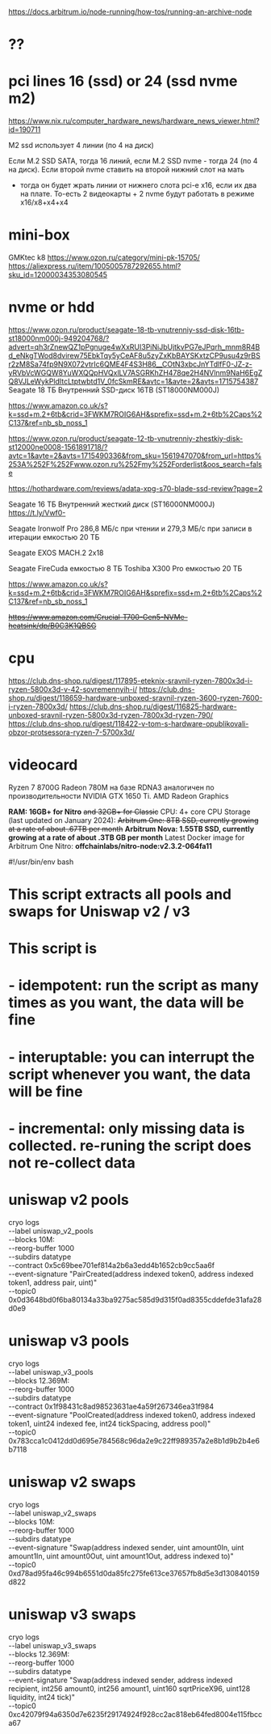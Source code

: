 https://docs.arbitrum.io/node-running/how-tos/running-an-archive-node

# ??
# pci lines 16 (ssd) or 24 (ssd nvme m2)
https://www.nix.ru/computer_hardware_news/hardware_news_viewer.html?id=190711

M2 ssd использует 4 линии (по 4 на диск)

Если М.2 SSD SATA, тогда 16 линий, если М.2 SSD nvme - тогда 24 (по 4 на диск). 
Если второй nvme ставить на второй нижний слот на мать 
- тогда он будет жрать линии от нижнего слота pci-e x16, если их два на плате. 
То-есть 2 видеокарты + 2 nvme будут работать в режиме x16/x8+x4+x4

# mini-box
GMKtec k8
https://www.ozon.ru/category/mini-pk-15705/
https://aliexpress.ru/item/1005005787292655.html?sku_id=12000034353080545

# nvme or hdd
https://www.ozon.ru/product/seagate-18-tb-vnutrenniy-ssd-disk-16tb-st18000nm000j-949204768/?advert=qh3rZnewQZ1pPgnuge4wXxRUI3PiNiJbUjtkvPG7eJPqrh_mnm8R4Bd_eNkgTWod8dvirew75EbkTqy5yCeAF8u5zyZxKbBAYSKxtzCP9usu4z9rBSr2zM8Sa74fp9N9X072vtrIc6QME4F4S3H86__COtN3xbcJnYTdlfF0-JZ-z-yRVbVcWGQW8YuWXQQpHVQxlLV7ASGRKhZH478qe2H4NVlnm9NaH6EgZQ8VJLeWykPldItcLtptwbtd1V_0fcSkmRE&avtc=1&avte=2&avts=1715754387
Seagate 18 ТБ Внутренний SSD-диск 16TB (ST18000NM000J)








https://www.amazon.co.uk/s?k=ssd+m.2+6tb&crid=3FWKM7ROIG6AH&sprefix=ssd+m.2+6tb%2Caps%2C137&ref=nb_sb_noss_1

https://www.ozon.ru/product/seagate-12-tb-vnutrenniy-zhestkiy-disk-st12000ne0008-1561891718/?avtc=1&avte=2&avts=1715490336&from_sku=1561947070&from_url=https%253A%252F%252Fwww.ozon.ru%252Fmy%252Forderlist&oos_search=false


https://hothardware.com/reviews/adata-xpg-s70-blade-ssd-review?page=2

Seagate 16 ТБ Внутренний жесткий диск (ST16000NM000J)
https://t.ly/Vwf0-

Seagate Ironwolf Pro
286,8 МБ/с при чтении и 279,3 МБ/с при записи в итерации емкостью 20 ТБ

Seagate EXOS MACH.2 2x18

Seagate FireCuda емкостью 8 ТБ
Toshiba X300 Pro емкостью 20 ТБ

https://www.amazon.co.uk/s?k=ssd+m.2+6tb&crid=3FWKM7ROIG6AH&sprefix=ssd+m.2+6tb%2Caps%2C137&ref=nb_sb_noss_1

~~https://www.amazon.com/Crucial-T700-Gen5-NVMe-heatsink/dp/B0C3K1QBSG~~

# cpu
https://club.dns-shop.ru/digest/117895-eteknix-sravnil-ryzen-7800x3d-i-ryzen-5800x3d-v-42-sovremennyih-i/
https://club.dns-shop.ru/digest/118659-hardware-unboxed-sravnil-ryzen-3600-ryzen-7600-i-ryzen-7800x3d/
https://club.dns-shop.ru/digest/116825-hardware-unboxed-sravnil-ryzen-5800x3d-ryzen-7800x3d-ryzen-790/
https://club.dns-shop.ru/digest/118422-v-tom-s-hardware-opublikovali-obzor-protsessora-ryzen-7-5700x3d/

# videocard
Ryzen 7 8700G
Radeon 780M на базе RDNA3 аналогичен по производительности NVIDIA GTX 1650 Ti.
AMD Radeon Graphics


**RAM: 16GB+ for Nitro** ~~and 32GB+ for Classic~~
CPU: 4+ core CPU
Storage (last updated on January 2024):
~~Arbitrum One: 8TB SSD, currently growing at a rate of about .67TB per month~~
**Arbitrum Nova: 1.55TB SSD, currently growing at a rate of about .3TB GB per month**
Latest Docker image for Arbitrum One Nitro: 
**offchainlabs/nitro-node:v2.3.2-064fa11**






#!/usr/bin/env bash

# This script extracts all pools and swaps for Uniswap v2 / v3

# This script is
# - idempotent: run the script as many times as you want, the data will be fine
# - interuptable: you can interrupt the script whenever you want, the data will be fine
# - incremental: only missing data is collected. re-runing the script does not re-collect data

# uniswap v2 pools
cryo logs \
--label uniswap_v2_pools \
--blocks 10M: \
--reorg-buffer 1000 \
--subdirs datatype \
--contract 0x5c69bee701ef814a2b6a3edd4b1652cb9cc5aa6f \
--event-signature "PairCreated(address indexed token0, address indexed token1, address pair, uint)" \
--topic0 0x0d3648bd0f6ba80134a33ba9275ac585d9d315f0ad8355cddefde31afa28d0e9

# uniswap v3 pools
cryo logs \
--label uniswap_v3_pools \
--blocks 12.369M: \
--reorg-buffer 1000 \
--subdirs datatype \
--contract 0x1f98431c8ad98523631ae4a59f267346ea31f984 \
--event-signature "PoolCreated(address indexed token0, address indexed token1, uint24 indexed fee, int24 tickSpacing, address pool)" \
--topic0 0x783cca1c0412dd0d695e784568c96da2e9c22ff989357a2e8b1d9b2b4e6b7118

# uniswap v2 swaps
cryo logs \
--label uniswap_v2_swaps \
--blocks 10M: \
--reorg-buffer 1000 \
--subdirs datatype \
--event-signature "Swap(address indexed sender, uint amount0In, uint amount1In, uint amount0Out, uint amount1Out, address indexed to)" \
--topic0 0xd78ad95fa46c994b6551d0da85fc275fe613ce37657fb8d5e3d130840159d822

# uniswap v3 swaps
cryo logs \
--label uniswap_v3_swaps \
--blocks 12.369M: \
--reorg-buffer 1000 \
--subdirs datatype \
--event-signature "Swap(address indexed sender, address indexed recipient, int256 amount0, int256 amount1, uint160 sqrtPriceX96, uint128 liquidity, int24 tick)" \
--topic0 0xc42079f94a6350d7e6235f29174924f928cc2ac818eb64fed8004e115fbcca67

